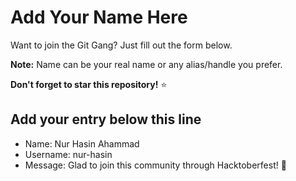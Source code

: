 # Add Your Name Here

Want to join the Git Gang? Just fill out the form below.

**Note:** Name can be your real name or any alias/handle you prefer.

**Don't forget to star this repository!** ⭐

## Add your entry below this line

- Name: Nur Hasin Ahammad
- Username: nur-hasin
- Message: Glad to join this community through Hacktoberfest! 🚀
